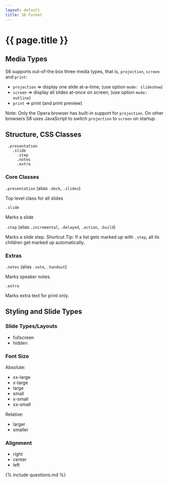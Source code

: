 ```yaml
---
layout: default
title: S6 Format
---
```


# {{ page.title }}


## Media Types 

S6 supports out-of-the box three media types, that is, `projection`, `screen` and `print`:

* `projection` => display one slide at-a-time; (use option `mode: slideshow`)
* `screen`     => display all slides at-once on screen; (use option `mode: outline`) 
* `print`      => print (and print preview)

Note: Only the Opera browser has built-in support for `projection`.
On other browsers S6 uses JavaScript to switch `projection` to `screen` on startup.


## Structure, CSS Classes

     .presentation
       .slide
         .step
         .notes
         .extra
      
### Core Classes

`.presentation` (alias `.deck`, `.slides`)

Top level class for all slides

`.slide`

Marks a slide

`.step`  (alias `.incremental`, `.delayed`, `.action`, `.build`) 

Marks a slide step. Shortcut Tip: If a list gets marked up with `.step`,
all its children get marked up automatically.


### Extras

`.notes`  (alias `.note`, `.handout`)  

Marks speaker notes.

`.extra`

Marks extra text for print only.



## Styling and Slide Types

### Slide Types/Layouts

* fullscreen
* hidden

### Font Size

Absolute:

* xx-large
* x-large
* large
* small
* x-small
* xx-small

Relative:

* larger
* smaller

### Alignment

* right
* center
* left



{% include questions.md %}
